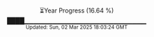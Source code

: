 <p align="center">
⏳Year Progress (16.64 %)<br>
████▁▁▁▁▁▁▁▁▁▁▁▁▁▁▁▁▁▁▁▁▁▁▁▁▁▁ <br>
<sub>Updated: Sun, 02 Mar 2025 18:03:24 GMT</sub>
</p>

